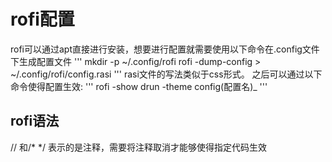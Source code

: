 # rofi配置
rofi可以通过apt直接进行安装，想要进行配置就需要使用以下命令在.config文件下生成配置文件
'''
mkdir -p ~/.config/rofi
rofi -dump-config > ~/.config/rofi/config.rasi
'''
rasi文件的写法类似于css形式。
之后可以通过以下命令使得配置生效:
'''
rofi -show drun -theme config(配置名)_
'''
## rofi语法
\/\/ 和\/\* \*\/ 表示的是注释，需要将注释取消才能够使得指定代码生效


